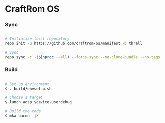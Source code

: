 # CraftRom OS

### Sync

```bash

# Initialize local repository
repo init -u https://github.com/craftrom-os/manifest -b thrall

# Sync
repo sync -c -j$(nproc --all) --force-sync --no-clone-bundle --no-tags
```

### Build

```bash

# Set up environment
$ . build/envsetup.sh

# Choose a target
$ lunch aosp_$device-userdebug

# Build the code
$ mka bacon -jX
```
